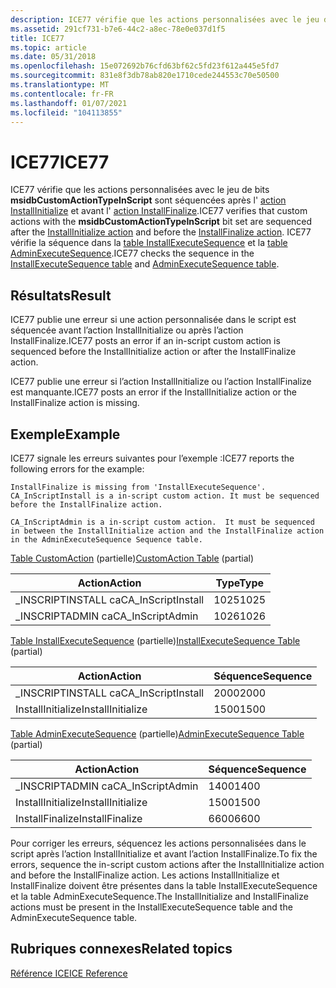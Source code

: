 ```yaml
---
description: ICE77 vérifie que les actions personnalisées avec le jeu de bits msidbCustomActionTypeInScript sont séquencées après l’action InstallInitialize et avant l’action InstallFinalize.
ms.assetid: 291cf731-b7e6-44c2-a8ec-78e0e037d1f5
title: ICE77
ms.topic: article
ms.date: 05/31/2018
ms.openlocfilehash: 15e072692b76cfd63bf62c5fd23f612a445e5fd7
ms.sourcegitcommit: 831e8f3db78ab820e1710cede244553c70e50500
ms.translationtype: MT
ms.contentlocale: fr-FR
ms.lasthandoff: 01/07/2021
ms.locfileid: "104113855"
---
```

# <a name="ice77"></a><span data-ttu-id="ae74b-103">ICE77</span><span class="sxs-lookup"><span data-stu-id="ae74b-103">ICE77</span></span>

<span data-ttu-id="ae74b-104">ICE77 vérifie que les actions personnalisées avec le jeu de bits **msidbCustomActionTypeInScript** sont séquencées après l' [action InstallInitialize](installinitialize-action.md) et avant l' [action InstallFinalize](installfinalize-action.md).</span><span class="sxs-lookup"><span data-stu-id="ae74b-104">ICE77 verifies that custom actions with the **msidbCustomActionTypeInScript** bit set are sequenced after the [InstallInitialize action](installinitialize-action.md) and before the [InstallFinalize action](installfinalize-action.md).</span></span> <span data-ttu-id="ae74b-105">ICE77 vérifie la séquence dans la [table InstallExecuteSequence](installexecutesequence-table.md) et la [table AdminExecuteSequence](adminexecutesequence-table.md).</span><span class="sxs-lookup"><span data-stu-id="ae74b-105">ICE77 checks the sequence in the [InstallExecuteSequence table](installexecutesequence-table.md) and [AdminExecuteSequence table](adminexecutesequence-table.md).</span></span>

## <a name="result"></a><span data-ttu-id="ae74b-106">Résultats</span><span class="sxs-lookup"><span data-stu-id="ae74b-106">Result</span></span>

<span data-ttu-id="ae74b-107">ICE77 publie une erreur si une action personnalisée dans le script est séquencée avant l’action InstallInitialize ou après l’action InstallFinalize.</span><span class="sxs-lookup"><span data-stu-id="ae74b-107">ICE77 posts an error if an in-script custom action is sequenced before the InstallInitialize action or after the InstallFinalize action.</span></span>

<span data-ttu-id="ae74b-108">ICE77 publie une erreur si l’action InstallInitialize ou l’action InstallFinalize est manquante.</span><span class="sxs-lookup"><span data-stu-id="ae74b-108">ICE77 posts an error if the InstallInitialize action or the InstallFinalize action is missing.</span></span>

## <a name="example"></a><span data-ttu-id="ae74b-109">Exemple</span><span class="sxs-lookup"><span data-stu-id="ae74b-109">Example</span></span>

<span data-ttu-id="ae74b-110">ICE77 signale les erreurs suivantes pour l’exemple :</span><span class="sxs-lookup"><span data-stu-id="ae74b-110">ICE77 reports the following errors for the example:</span></span>

``` syntax
InstallFinalize is missing from 'InstallExecuteSequence'. 
CA_InScriptInstall is a in-script custom action. It must be sequenced 
before the InstallFinalize action.
 
CA_InScriptAdmin is a in-script custom action.  It must be sequenced 
in between the InstallInitialize action and the InstallFinalize action 
in the AdminExecuteSequence Sequence table.
```

<span data-ttu-id="ae74b-111">[Table CustomAction](customaction-table.md) (partielle)</span><span class="sxs-lookup"><span data-stu-id="ae74b-111">[CustomAction Table](customaction-table.md) (partial)</span></span>



| <span data-ttu-id="ae74b-112">Action</span><span class="sxs-lookup"><span data-stu-id="ae74b-112">Action</span></span>              | <span data-ttu-id="ae74b-113">Type</span><span class="sxs-lookup"><span data-stu-id="ae74b-113">Type</span></span> |
|---------------------|------|
| <span data-ttu-id="ae74b-114">\_INSCRIPTINSTALL ca</span><span class="sxs-lookup"><span data-stu-id="ae74b-114">CA\_InScriptInstall</span></span> | <span data-ttu-id="ae74b-115">1025</span><span class="sxs-lookup"><span data-stu-id="ae74b-115">1025</span></span> |
| <span data-ttu-id="ae74b-116">\_INSCRIPTADMIN ca</span><span class="sxs-lookup"><span data-stu-id="ae74b-116">CA\_InScriptAdmin</span></span>   | <span data-ttu-id="ae74b-117">1026</span><span class="sxs-lookup"><span data-stu-id="ae74b-117">1026</span></span> |



 

<span data-ttu-id="ae74b-118">[Table InstallExecuteSequence](installexecutesequence-table.md) (partielle)</span><span class="sxs-lookup"><span data-stu-id="ae74b-118">[InstallExecuteSequence Table](installexecutesequence-table.md) (partial)</span></span>



| <span data-ttu-id="ae74b-119">Action</span><span class="sxs-lookup"><span data-stu-id="ae74b-119">Action</span></span>              | <span data-ttu-id="ae74b-120">Séquence</span><span class="sxs-lookup"><span data-stu-id="ae74b-120">Sequence</span></span> |
|---------------------|----------|
| <span data-ttu-id="ae74b-121">\_INSCRIPTINSTALL ca</span><span class="sxs-lookup"><span data-stu-id="ae74b-121">CA\_InScriptInstall</span></span> | <span data-ttu-id="ae74b-122">2000</span><span class="sxs-lookup"><span data-stu-id="ae74b-122">2000</span></span>     |
| <span data-ttu-id="ae74b-123">InstallInitialize</span><span class="sxs-lookup"><span data-stu-id="ae74b-123">InstallInitialize</span></span>   | <span data-ttu-id="ae74b-124">1500</span><span class="sxs-lookup"><span data-stu-id="ae74b-124">1500</span></span>     |



 

<span data-ttu-id="ae74b-125">[Table AdminExecuteSequence](adminexecutesequence-table.md) (partielle)</span><span class="sxs-lookup"><span data-stu-id="ae74b-125">[AdminExecuteSequence Table](adminexecutesequence-table.md) (partial)</span></span>



| <span data-ttu-id="ae74b-126">Action</span><span class="sxs-lookup"><span data-stu-id="ae74b-126">Action</span></span>            | <span data-ttu-id="ae74b-127">Séquence</span><span class="sxs-lookup"><span data-stu-id="ae74b-127">Sequence</span></span> |
|-------------------|----------|
| <span data-ttu-id="ae74b-128">\_INSCRIPTADMIN ca</span><span class="sxs-lookup"><span data-stu-id="ae74b-128">CA\_InScriptAdmin</span></span> | <span data-ttu-id="ae74b-129">1400</span><span class="sxs-lookup"><span data-stu-id="ae74b-129">1400</span></span>     |
| <span data-ttu-id="ae74b-130">InstallInitialize</span><span class="sxs-lookup"><span data-stu-id="ae74b-130">InstallInitialize</span></span> | <span data-ttu-id="ae74b-131">1500</span><span class="sxs-lookup"><span data-stu-id="ae74b-131">1500</span></span>     |
| <span data-ttu-id="ae74b-132">InstallFinalize</span><span class="sxs-lookup"><span data-stu-id="ae74b-132">InstallFinalize</span></span>   | <span data-ttu-id="ae74b-133">6600</span><span class="sxs-lookup"><span data-stu-id="ae74b-133">6600</span></span>     |



 

<span data-ttu-id="ae74b-134">Pour corriger les erreurs, séquencez les actions personnalisées dans le script après l’action InstallInitialize et avant l’action InstallFinalize.</span><span class="sxs-lookup"><span data-stu-id="ae74b-134">To fix the errors, sequence the in-script custom actions after the InstallInitialize action and before the InstallFinalize action.</span></span> <span data-ttu-id="ae74b-135">Les actions InstallInitialize et InstallFinalize doivent être présentes dans la table InstallExecuteSequence et la table AdminExecuteSequence.</span><span class="sxs-lookup"><span data-stu-id="ae74b-135">The InstallInitialize and InstallFinalize actions must be present in the InstallExecuteSequence table and the AdminExecuteSequence table.</span></span>

## <a name="related-topics"></a><span data-ttu-id="ae74b-136">Rubriques connexes</span><span class="sxs-lookup"><span data-stu-id="ae74b-136">Related topics</span></span>

<dl> <dt>

[<span data-ttu-id="ae74b-137">Référence ICE</span><span class="sxs-lookup"><span data-stu-id="ae74b-137">ICE Reference</span></span>](ice-reference.md)
</dt> </dl>

 

 



